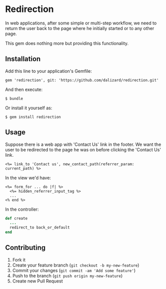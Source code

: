 # Redirection

In web applications, after some simple or multi-step workflow, we need to return the user
back to the page where he initially started or to any other page.

This gem does nothing more but providing this functionality.

## Installation

Add this line to your application's Gemfile:

    gem 'redirection', git: 'https://github.com/dalizard/redirection.git'

And then execute:

    $ bundle

Or install it yourself as:

    $ gem install redirection

## Usage

Suppose there is a web app with 'Contact Us' link in the footer. We want the user to be
redirected to the page he was on before clicking the 'Contact Us' link.

``` erb
<%= link_to 'Contact us', new_contact_path(referrer_param: current_path) %>
```

In the view we'd have:

``` erb
<%= form_for ... do |f| %>
  <%= hidden_referrer_input_tag %>
  ...
<% end %>
```

In the controller:

``` ruby
def create
  ...
  redirect_to back_or_default
end
```


## Contributing

1. Fork it
2. Create your feature branch (`git checkout -b my-new-feature`)
3. Commit your changes (`git commit -am 'Add some feature'`)
4. Push to the branch (`git push origin my-new-feature`)
5. Create new Pull Request


